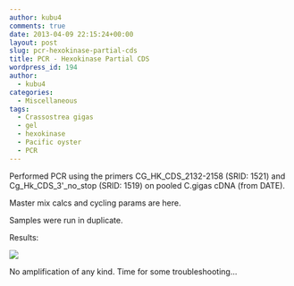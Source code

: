 ```yaml
---
author: kubu4
comments: true
date: 2013-04-09 22:15:24+00:00
layout: post
slug: pcr-hexokinase-partial-cds
title: PCR - Hexokinase Partial CDS
wordpress_id: 194
author:
  - kubu4
categories:
  - Miscellaneous
tags:
  - Crassostrea gigas
  - gel
  - hexokinase
  - Pacific oyster
  - PCR
---
```


Performed PCR using the primers CG_HK_CDS_2132-2158 (SRID: 1521) and Cg_Hk_CDS_3'_no_stop (SRID: 1519) on pooled C.gigas cDNA (from DATE).

Master mix calcs and cycling params are here.

Samples were run in duplicate.

Results:

![](http://eagle.fish.washington.edu/Arabidopsis/20130419-01%20Cg%20HK%20CDS%20Gel.jpg)

No amplification of any kind. Time for some troubleshooting...
